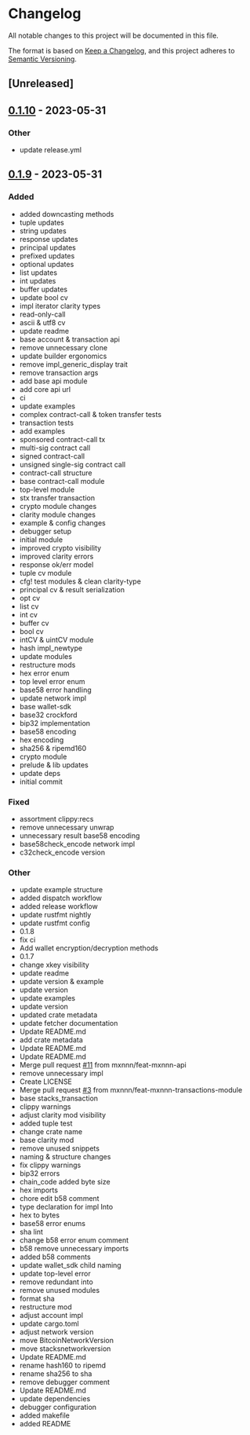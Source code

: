 # Changelog
All notable changes to this project will be documented in this file.

The format is based on [Keep a Changelog](https://keepachangelog.com/en/1.0.0/),
and this project adheres to [Semantic Versioning](https://semver.org/spec/v2.0.0.html).

## [Unreleased]

## [0.1.10](https://github.com/mxnnn/stacks.rs/compare/v0.1.9...v0.1.10) - 2023-05-31

### Other
- update release.yml

## [0.1.9](https://github.com/mxnnn/stacks.rs/compare/v0.1.8...v0.1.9) - 2023-05-31

### Added
- added downcasting methods
- tuple updates
- string updates
- response updates
- principal updates
- prefixed updates
- optional updates
- list updates
- int updates
- buffer updates
- update bool cv
- impl iterator clarity types
- read-only-call
- ascii & utf8 cv
- update readme
- base account & transaction api
- remove unnecessary clone
- update builder ergonomics
- remove impl_generic_display trait
- remove transaction args
- add base api module
- add core api url
- ci
- update examples
- complex contract-call & token transfer tests
- transaction tests
- add examples
- sponsored contract-call tx
- multi-sig contract call
- signed contract-call
- unsigned single-sig contract call
- contract-call structure
- base contract-call module
- top-level module
- stx transfer transaction
- crypto module changes
- clarity module changes
- example & config changes
- debugger setup
- initial module
- improved crypto visibility
- improved clarity errors
- response ok/err model
- tuple cv module
- cfg! test modules & clean clarity-type
- principal cv & result serialization
- opt cv
- list cv
- int cv
- buffer cv
- bool cv
- intCV & uintCV module
- hash impl_newtype
- update modules
- restructure mods
- hex error enum
- top level error enum
- base58 error handling
- update network impl
- base wallet-sdk
- base32 crockford
- bip32 implementation
- base58 encoding
- hex encoding
- sha256 & ripemd160
- crypto module
- prelude & lib updates
- update deps
- initial commit

### Fixed
- assortment clippy:recs
- remove unnecessary unwrap
- unnecessary result base58 encoding
- base58check_encode network impl
- c32check_encode version

### Other
- update example structure
- added dispatch workflow
- added release workflow
- update rustfmt nightly
- update rustfmt config
- 0.1.8
- fix ci
- Add wallet encryption/decryption methods
- 0.1.7
- change xkey visibility
- update readme
- update version & example
- update version
- update examples
- update version
- updated crate metadata
- update fetcher documentation
- Update README.md
- add crate metadata
- Update README.md
- Update README.md
- Merge pull request [#11](https://github.com/mxnnn/stacks.rs/pull/11) from mxnnn/feat-mxnnn-api
- remove unnecessary impl
- Create LICENSE
- Merge pull request [#3](https://github.com/mxnnn/stacks.rs/pull/3) from mxnnn/feat-mxnnn-transactions-module
- base stacks_transaction
- clippy warnings
- adjust clarity mod visibility
- added tuple test
- change crate name
- base clarity mod
- remove unused snippets
- naming & structure changes
- fix clippy warnings
- bip32 errors
- chain_code added byte size
- hex imports
- chore edit b58 comment
- type declaration for impl Into<String>
- hex to bytes
- base58 error enums
- sha lint
- change b58 error enum comment
- b58 remove unnecessary imports
- added b58 comments
- update wallet_sdk child naming
- update top-level error
- remove redundant into
- remove unused modules
- format sha
- restructure mod
- adjust account impl
- update cargo.toml
- adjust network version
- move BitcoinNetworkVersion
- move stacksnetworkversion
- Update README.md
- rename hash160 to ripemd
- rename sha256 to sha
- remove debugger comment
- Update README.md
- update dependencies
- debugger configuration
- added makefile
- added README
